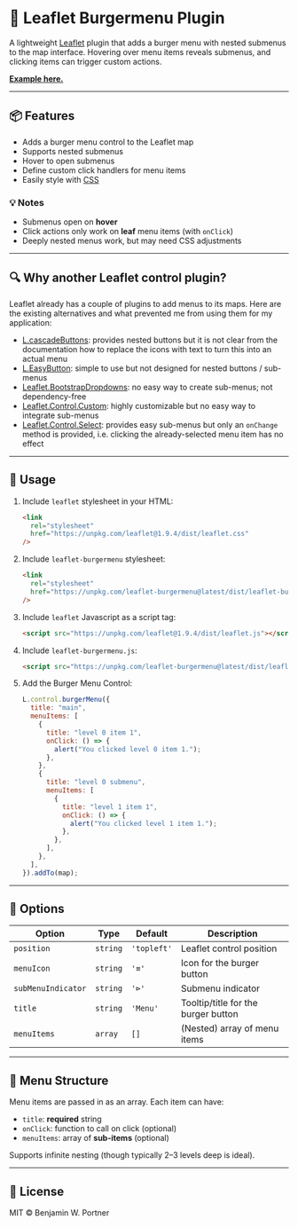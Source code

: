 # 🍔 Leaflet Burgermenu Plugin

A lightweight [Leaflet](https://leafletjs.com/) plugin that adds a burger menu with nested submenus to the map interface.
Hovering over menu items reveals submenus, and clicking items can trigger custom actions.

**[Example here.](https://benportner.github.io/leaflet-burgermenu/)**

---

## 📦 Features

- Adds a burger menu control to the Leaflet map
- Supports nested submenus
- Hover to open submenus
- Define custom click handlers for menu items
- Easily style with [CSS](dist/leaflet-burgermenu.css)

### 💡 Notes

- Submenus open on **hover**
- Click actions only work on **leaf** menu items (with `onClick`)
- Deeply nested menus work, but may need CSS adjustments

---

## 🔍 Why another Leaflet control plugin?

Leaflet already has a couple of plugins to add menus to its maps. Here are the existing alternatives and what prevented me from using them for my application:
- [L.cascadeButtons](https://github.com/clavijojuan/L.cascadeButtons): provides nested buttons but it is not clear from the documentation how to replace the icons with text to turn this into an actual menu
- [L.EasyButton](https://github.com/CliffCloud/Leaflet.EasyButton): simple to use but not designed for nested buttons / sub-menus
- [Leaflet.BootstrapDropdowns](https://github.com/mfhsieh/leaflet-bootstrap-dropdowns/): no easy way to create sub-menus; not dependency-free
- [Leaflet.Control.Custom](https://github.com/yigityuce/Leaflet.Control.Custom): highly customizable but no easy way to integrate sub-menus
- [Leaflet.Control.Select](https://github.com/adammertel/Leaflet.Control.Select): provides easy sub-menus but only an `onChange` method is provided, i.e. clicking the already-selected menu item has no effect

---

## 🧪 Usage

1. Include `leaflet` stylesheet in your HTML:
   ```html
   <link
     rel="stylesheet"
     href="https://unpkg.com/leaflet@1.9.4/dist/leaflet.css"
   />
   ```
2. Include `leaflet-burgermenu` stylesheet:
   ```html
   <link
     rel="stylesheet"
     href="https://unpkg.com/leaflet-burgermenu@latest/dist/leaflet-burgermenu.css"
   />
   ```
3. Include `leaflet` Javascript as a script tag:
   ```html
   <script src="https://unpkg.com/leaflet@1.9.4/dist/leaflet.js"></script>
   ```
4. Include `leaflet-burgermenu.js`:
   ```html
   <script src="https://unpkg.com/leaflet-burgermenu@latest/dist/leaflet-burgermenu.umd.min.js"></script>
   ```
5. Add the Burger Menu Control:
   ```js
   L.control.burgerMenu({
     title: "main",
     menuItems: [
       {
         title: "level 0 item 1",
         onClick: () => {
           alert("You clicked level 0 item 1.");
         },
       },
       {
         title: "level 0 submenu",
         menuItems: [
           {
             title: "level 1 item 1",
             onClick: () => {
               alert("You clicked level 1 item 1.");
             },
           },
         ],
       },
     ],
   }).addTo(map);
   ```

---

## 🧩 Options

| Option             | Type       | Default     | Description                                |
|--------------------|------------|-------------|--------------------------------------------|
| `position`         | `string`   | `'topleft'` | Leaflet control position                   |
| `menuIcon`         | `string`   | `'≡'`       | Icon for the burger button                 |
| `subMenuIndicator` | `string`   | `'⊳'`       | Submenu indicator                          |
| `title`            | `string`   | `'Menu'`    | Tooltip/title for the burger button        |
| `menuItems`        | `array`    | `[]`        | (Nested) array of menu items               |

---

## 📁 Menu Structure

Menu items are passed in as an array. Each item can have:

- `title`: **required** string
- `onClick`: function to call on click (optional)
- `menuItems`: array of **sub-items** (optional)

Supports infinite nesting (though typically 2–3 levels deep is ideal).

---

## 📜 License

MIT © Benjamin W. Portner
